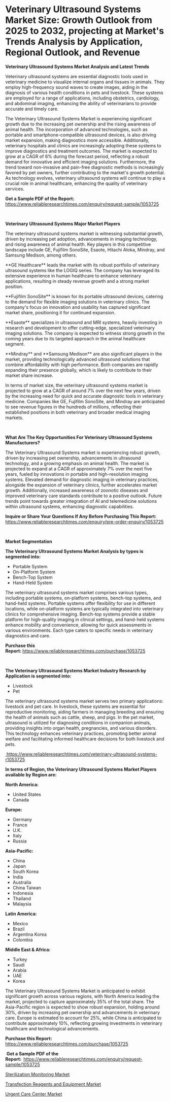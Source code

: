 <p><h1>Veterinary Ultrasound Systems Market Size: Growth Outlook from 2025 to 2032, projecting at Market's Trends Analysis by Application, Regional Outlook, and Revenue</h1></p><p><strong>Veterinary Ultrasound Systems Market Analysis and Latest Trends</strong></p>
<p><p>Veterinary ultrasound systems are essential diagnostic tools used in veterinary medicine to visualize internal organs and tissues in animals. They employ high-frequency sound waves to create images, aiding in the diagnosis of various health conditions in pets and livestock. These systems are employed for a range of applications, including obstetrics, cardiology, and abdominal imaging, enhancing the ability of veterinarians to provide accurate and timely care.</p><p>The Veterinary Ultrasound Systems Market is experiencing significant growth due to the increasing pet ownership and the rising awareness of animal health. The incorporation of advanced technologies, such as portable and smartphone-compatible ultrasound devices, is also driving market expansion, making diagnostics more accessible. Additionally, veterinary hospitals and clinics are increasingly adopting these systems to improve diagnostics and treatment outcomes. The market is expected to grow at a CAGR of 6% during the forecast period, reflecting a robust demand for innovative and efficient imaging solutions. Furthermore, the trend toward non-invasive and pain-free diagnostic methods is increasingly favored by pet owners, further contributing to the market's growth potential. As technology evolves, veterinary ultrasound systems will continue to play a crucial role in animal healthcare, enhancing the quality of veterinary services.</p></p>
<p><strong>Get a Sample PDF of the Report:&nbsp;</strong> <a href="https://www.reliableresearchtimes.com/enquiry/request-sample/1053725?utm_campaign=2193&utm_medium=2&utm_source=Github&utm_content=ia&utm_term=03032025&utm_id=veterinary-ultrasound-systems">https://www.reliableresearchtimes.com/enquiry/request-sample/1053725</a></p>
<p>&nbsp;</p>
<p><strong>Veterinary Ultrasound Systems Major Market Players</strong></p>
<p><p>The veterinary ultrasound systems market is witnessing substantial growth, driven by increasing pet adoption, advancements in imaging technology, and rising awareness of animal health. Key players in this competitive landscape include GE, Fujifilm SonoSite, Esaote, Hitachi Aloka, Mindray, and Samsung Medison, among others.</p><p>**GE Healthcare** leads the market with its robust portfolio of veterinary ultrasound systems like the LOGIQ series. The company has leveraged its extensive experience in human healthcare to enhance veterinary applications, resulting in steady revenue growth and a strong market position. </p><p>**Fujifilm SonoSite** is known for its portable ultrasound devices, catering to the demand for flexible imaging solutions in veterinary clinics. The company's focus on innovation and usability has captured significant market share, positioning it for continued expansion.</p><p>**Esaote** specializes in ultrasound and MRI systems, heavily investing in research and development to offer cutting-edge, specialized veterinary imaging solutions. The company is expected to witness strong growth in the coming years due to its targeted approach in the animal healthcare segment.</p><p>**Mindray** and **Samsung Medison** are also significant players in the market, providing technologically advanced ultrasound solutions that combine affordability with high performance. Both companies are rapidly expanding their presence globally, which is likely to contribute to their market share increase.</p><p>In terms of market size, the veterinary ultrasound systems market is projected to grow at a CAGR of around 7% over the next few years, driven by the increasing need for quick and accurate diagnostic tools in veterinary medicine. Companies like GE, Fujifilm SonoSite, and Mindray are anticipated to see revenue figures in the hundreds of millions, reflecting their established positions in both veterinary and broader medical imaging markets.</p></p>
<p>&nbsp;</p>
<p><strong>What Are The Key Opportunities For Veterinary Ultrasound Systems Manufacturers?</strong></p>
<p><p>The Veterinary Ultrasound Systems market is experiencing robust growth, driven by increasing pet ownership, advancements in ultrasound technology, and a growing emphasis on animal health. The market is projected to expand at a CAGR of approximately 7% over the next five years, fueled by innovations in portable and high-resolution imaging systems. Elevated demand for diagnostic imaging in veterinary practices, alongside the expansion of veterinary clinics, further accelerates market growth. Additionally, increased awareness of zoonotic diseases and improved veterinary care standards contribute to a positive outlook. Future trends point towards greater integration of AI and telemedicine solutions within ultrasound systems, enhancing diagnostic capabilities.</p></p>
<p><strong>Inquire or Share Your Questions If Any Before Purchasing This Report:</strong> <a href="https://www.reliableresearchtimes.com/enquiry/pre-order-enquiry/1053725?utm_campaign=2193&utm_medium=2&utm_source=Github&utm_content=ia&utm_term=03032025&utm_id=veterinary-ultrasound-systems">https://www.reliableresearchtimes.com/enquiry/pre-order-enquiry/1053725</a></p>
<p>&nbsp;</p>
<p><strong>Market Segmentation</strong></p>
<p><strong>The Veterinary Ultrasound Systems Market Analysis by types is segmented into:</strong></p>
<p><ul><li>Portable System</li><li>On-Platform System</li><li>Bench-Top System</li><li>Hand-Held System</li></ul></p>
<p><p>The veterinary ultrasound systems market comprises various types, including portable systems, on-platform systems, bench-top systems, and hand-held systems. Portable systems offer flexibility for use in different locations, while on-platform systems are typically integrated into veterinary clinics for comprehensive imaging. Bench-top systems provide a stable platform for high-quality imaging in clinical settings, and hand-held systems enhance mobility and convenience, allowing for quick assessments in various environments. Each type caters to specific needs in veterinary diagnostics and care.</p></p>
<p><strong>Purchase this Report:&nbsp;</strong><a href="https://www.reliableresearchtimes.com/purchase/1053725?utm_campaign=2193&utm_medium=2&utm_source=Github&utm_content=ia&utm_term=03032025&utm_id=veterinary-ultrasound-systems">https://www.reliableresearchtimes.com/purchase/1053725</a></p>
<p>&nbsp;</p>
<p><strong>The Veterinary Ultrasound Systems Market Industry Research by Application is segmented into:</strong></p>
<p><ul><li>Livestock</li><li>Pet</li></ul></p>
<p><p>The veterinary ultrasound systems market serves two primary applications: livestock and pet care. In livestock, these systems are essential for reproductive monitoring, aiding farmers in managing breeding and ensuring the health of animals such as cattle, sheep, and pigs. In the pet market, ultrasound is utilized for diagnosing conditions in companion animals, providing insights into organ health, pregnancies, and various disorders. This technology enhances veterinary practices, promoting better animal welfare and facilitating informed healthcare decisions for both livestock and pets.</p></p>
<p><a href="https://www.reliableresearchtimes.com/veterinary-ultrasound-systems-r1053725?utm_campaign=2193&utm_medium=2&utm_source=Github&utm_content=ia&utm_term=03032025&utm_id=veterinary-ultrasound-systems">&nbsp;https://www.reliableresearchtimes.com/veterinary-ultrasound-systems-r1053725</a></p>
<p><strong>In terms of Region, the Veterinary Ultrasound Systems Market Players available by Region are:</strong></p>
<p>
    <p> <strong> North America: </strong>
        <ul>
            <li>United States</li>
            <li>Canada</li>
        </ul>
        </p> 
    <p> <strong> Europe: </strong>
        <ul>
            <li>Germany</li>
            <li>France</li>
            <li>U.K.</li>
            <li>Italy</li>
            <li>Russia</li>
        </ul>
        </p> 
    <p> <strong> Asia-Pacific: </strong>
        <ul>
            <li>China</li>
            <li>Japan</li>
            <li>South Korea</li>
            <li>India</li>
            <li>Australia</li>
            <li>China Taiwan</li>
            <li>Indonesia</li>
            <li>Thailand</li>
            <li>Malaysia</li>
        </ul>
        </p> 
    <p> <strong> Latin America: </strong>
        <ul>
            <li>Mexico</li>
            <li>Brazil</li>
            <li>Argentina Korea</li>
            <li>Colombia</li>
        </ul>
        </p> 
    <p> <strong> Middle East & Africa: </strong>
        <ul>
            <li>Turkey</li>
            <li>Saudi</li>
            <li>Arabia</li>
            <li>UAE</li>
            <li>Korea</li>
        </ul>
    </p>
    </p>
<p><p>The Veterinary Ultrasound Systems Market is anticipated to exhibit significant growth across various regions, with North America leading the market, projected to capture approximately 35% of the total share. The Asia-Pacific region is expected to show robust expansion, holding around 30%, driven by increasing pet ownership and advancements in veterinary care. Europe is estimated to account for 25%, while China is anticipated to contribute approximately 10%, reflecting growing investments in veterinary healthcare and technological advancements.</p></p>
<p><strong>Purchase this Report: </strong><a href="https://www.reliableresearchtimes.com/purchase/1053725?utm_campaign=2193&utm_medium=2&utm_source=Github&utm_content=ia&utm_term=03032025&utm_id=veterinary-ultrasound-systems">https://www.reliableresearchtimes.com/purchase/1053725</a></p>
<p>&nbsp;<strong>Get a Sample PDF of the Report:&nbsp;&nbsp;</strong><a href="https://www.reliableresearchtimes.com/enquiry/request-sample/1053725?utm_campaign=2193&utm_medium=2&utm_source=Github&utm_content=ia&utm_term=03032025&utm_id=veterinary-ultrasound-systems">https://www.reliableresearchtimes.com/enquiry/request-sample/1053725</a></p>
<p><strong></strong></p>
<p><p><a href="https://github.com/elroddrewspm/Market-Research-Report-List-1/blob/main/sterilization-monitoring-market.md?utm_campaign=2193&utm_medium=2&utm_source=Github&utm_content=ia&utm_term=03032025&utm_id=veterinary-ultrasound-systems">Sterilization Monitoring Market</a></p><p><a href="https://github.com/dringals/Market-Research-Report-List-6/blob/main/transfection-reagents-and-equipment-market.md?utm_campaign=2193&utm_medium=2&utm_source=Github&utm_content=ia&utm_term=03032025&utm_id=veterinary-ultrasound-systems">Transfection Reagents and Equipment Market</a></p><p><a href="https://github.com/tona7vba/Market-Research-Report-List-1/blob/main/urgent-care-center-market.md?utm_campaign=2193&utm_medium=2&utm_source=Github&utm_content=ia&utm_term=03032025&utm_id=veterinary-ultrasound-systems">Urgent Care Center Market</a></p></p>